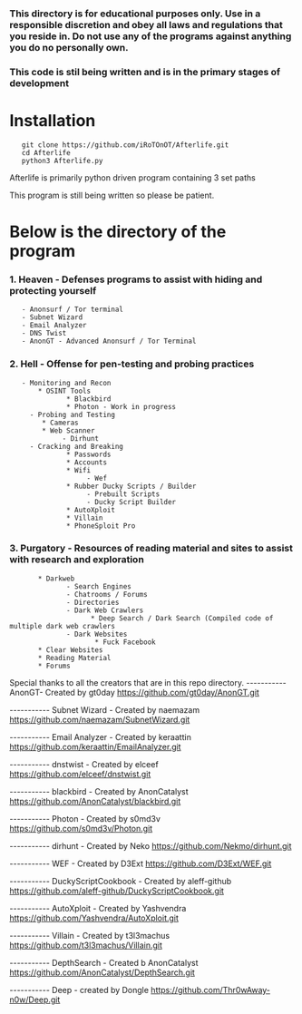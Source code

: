 ### This directory is for educational purposes only. Use in a responsible discretion and obey all laws and regulations that you reside in. Do not use any of the programs against anything you do no personally own.

### This code is stil being written and is in the primary stages of development

# Installation
       git clone https://github.com/iRoTOnOT/Afterlife.git
       cd Afterlife
       python3 Afterlife.py

Afterlife is primarily python driven program containing 3 set paths 

This program is still being written so please be patient. 

# Below is the directory of the program



### 1. Heaven - Defenses programs to assist with hiding and protecting yourself
       - Anonsurf / Tor terminal
       - Subnet Wizard
       - Email Analyzer
       - DNS Twist
       - AnonGT - Advanced Anonsurf / Tor Terminal

       
### 2. Hell - Offense for pen-testing and probing practices
       - Monitoring and Recon
           * OSINT Tools
                  * Blackbird
                  * Photon - Work in progress
         - Probing and Testing
            * Cameras
            * Web Scanner
                 - Dirhunt
         - Cracking and Breaking
                  * Passwords
                  * Accounts
                  * Wifi
                       - Wef
                  * Rubber Ducky Scripts / Builder
                       - Prebuilt Scripts
                       - Ducky Script Builder
                  * AutoXploit
                  * Villain
                  * PhoneSploit Pro

                     
### 3. Purgatory - Resources of reading material and sites to assist with research and exploration
           * Darkweb
                  - Search Engines
                  - Chatrooms / Forums
                  - Directories
                  - Dark Web Crawlers
                        * Deep Search / Dark Search (Compiled code of multiple dark web crawlers
                  - Dark Websites
                         * Fuck Facebook
           * Clear Websites
           * Reading Material
           * Forums  

Special thanks to all the creators that are in this repo directory. 
----------- AnonGT- Created by gt0day
https://github.com/gt0day/AnonGT.git

----------- Subnet Wizard - Created by naemazam
https://github.com/naemazam/SubnetWizard.git
              
-----------  Email Analyzer - Created by keraattin
https://github.com/keraattin/EmailAnalyzer.git
              
-----------  dnstwist - Created by elceef
https://github.com/elceef/dnstwist.git
              
-----------  blackbird - Created by AnonCatalyst
https://github.com/AnonCatalyst/blackbird.git
              
-----------  Photon - Created by s0md3v
https://github.com/s0md3v/Photon.git
              
-----------  dirhunt - Created by Neko
https://github.com/Nekmo/dirhunt.git
              
-----------  WEF - Created by D3Ext
https://github.com/D3Ext/WEF.git
              
-----------  DuckyScriptCookbook - Created by aleff-github
https://github.com/aleff-github/DuckyScriptCookbook.git

-----------  AutoXploit - Created by Yashvendra
https://github.com/Yashvendra/AutoXploit.git

-----------  Villain - Created by t3l3machus
https://github.com/t3l3machus/Villain.git

-----------  DepthSearch - Created b AnonCatalyst
https://github.com/AnonCatalyst/DepthSearch.git

-----------  Deep - created by Dongle
https://github.com/Thr0wAway-n0w/Deep.git
